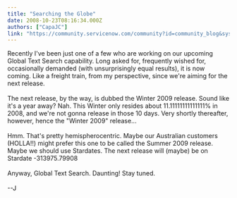 ```yaml
---
title: "Searching the Globe"
date: 2008-10-23T08:16:34.000Z
authors: ["CapaJC"]
link: "https://community.servicenow.com/community?id=community_blog&sys_id=2c0d2aa5dbd0dbc01dcaf3231f9619e2"
---
```

<p>Recently I've been just one of a few who are working on our upcoming Global Text Search capability. Long asked for, frequently wished for, occasionally demanded (with unsurprisingly equal results), it is now coming. Like a freight train, from my perspective, since we're aiming for the next release.<br /><br />The next release, by the way, is dubbed the Winter 2009 release. Sound like it's a year away? Nah. This Winter only resides about 11.11111111111111% in 2008, and we're not gonna release in those 10 days. Very shortly thereafter, however, hence the "Winter 2009" release...<br /><br />Hmm. That's pretty hemispherocentric. Maybe our Australian customers (HOLLA!!) might prefer this one to be called the Summer 2009 release. Maybe we should use Stardates. The next release will (maybe) be on Stardate -313975.79908<br /><br />Anyway, Global Text Search. Daunting! Stay tuned.<br /><br />--J</p>
